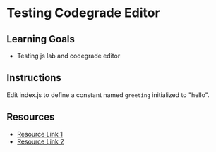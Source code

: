 # Testing Codegrade Editor

## Learning Goals

- Testing js lab and codegrade editor

## Instructions

Edit index.js to define a constant named `greeting` initialized to "hello".

## Resources

- [Resource Link 1](example.com)
- [Resource Link 2](example.com)
